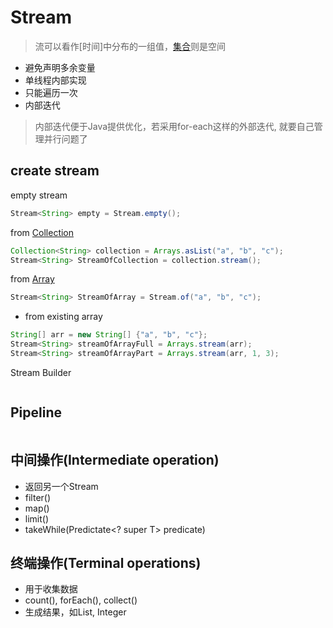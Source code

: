 # Stream

> 流可以看作[时间]中分布的一组值，[集合](Java_Collection.md)则是空间

- 避免声明多余变量
- 单线程内部实现
- 只能遍历一次
- 内部迭代

> 内部迭代便于Java提供优化，若采用for-each这样的外部迭代, 就要自己管理并行问题了

## create stream

empty stream

```java
Stream<String> empty = Stream.empty();
```

from [Collection](Java_Collection.md)

```java
Collection<String> collection = Arrays.asList("a", "b", "c");
Stream<String> StreamOfCollection = collection.stream();
```

from [Array](Java_Array.md)

```java
Stream<String> StreamOfArray = Stream.of("a", "b", "c");
```

- from existing array

```java
String[] arr = new String[] {"a", "b", "c"};
Stream<String> streamOfArrayFull = Arrays.stream(arr);
Stream<String> streamOfArrayPart = Arrays.stream(arr, 1, 3);
```

Stream Builder

```java
```


## Pipeline

```java
```

## 中间操作(Intermediate operation)

- 返回另一个Stream
- filter()
- map()
- limit()
- takeWhile(Predictate<? super T> predicate)

## 终端操作(Terminal operations)

- 用于收集数据
- count(), forEach(), collect()
- 生成结果，如List, Integer